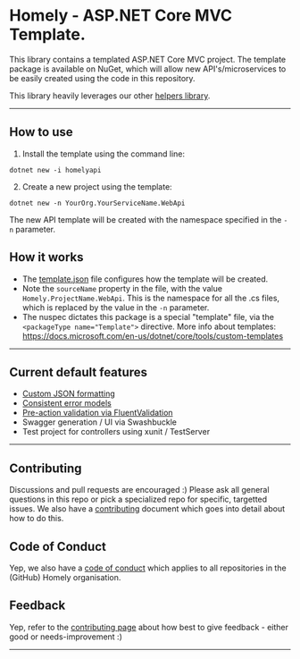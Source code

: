 # Homely - ASP.NET Core MVC Template.
This library contains a templated ASP.NET Core MVC project. The template package is available on NuGet, which will allow new API's/microservices to be easily created using the code in this repository. 

This library heavily leverages our other [helpers library](https://github.com/Homely/Homely.AspNetCore.Mvc.Helpers).

---
## How to use
1. Install the template using the command line:
```
dotnet new -i homelyapi
```

2. Create a new project using the template:
```
dotnet new -n YourOrg.YourServiceName.WebApi
```

The new API template will be created with the namespace specified in the `-n` parameter. 

## How it works
- The [template.json](.template.config\template.json) file configures how the template will be created.
- Note the `sourceName` property in the file, with the value `Homely.ProjectName.WebApi`. This is the namespace for all the .cs files, which is replaced by the value in the `-n` parameter.
- The nuspec dictates this package is a special "template" file, via the `<packageType name="Template">` directive.
More info about templates: https://docs.microsoft.com/en-us/dotnet/core/tools/custom-templates
---
## Current default features
- [Custom JSON formatting](https://github.com/Homely/Homely.AspNetCore.Mvc.Helpers#consistent-api-error-schema-and-json-responses)
- [Consistent error models](https://github.com/Homely/Homely.AspNetCore.Mvc.Helpers#500-internal-server-error-unhandled-errors-are-json-results)
- [Pre-action validation via FluentValidation](https://github.com/Homely/Homely.AspNetCore.Mvc.Helpers#automatic-model-validation-via-fluentvalidation)
- Swagger generation / UI via Swashbuckle
- Test project for controllers using xunit / TestServer
---

## Contributing

Discussions and pull requests are encouraged :) Please ask all general questions in this repo or pick a specialized repo for specific, targetted issues. We also have a [contributing](https://github.com/Homely/Homely/blob/master/CONTRIBUTING.md) document which goes into detail about how to do this.

## Code of Conduct
Yep, we also have a [code of conduct](https://github.com/Homely/Homely/blob/master/CODE_OF_CONDUCT.md) which applies to all repositories in the (GitHub) Homely organisation.

## Feedback
Yep, refer to the [contributing page](https://github.com/Homely/Homely/blob/master/CONTRIBUTING.md) about how best to give feedback - either good or needs-improvement :)

---
